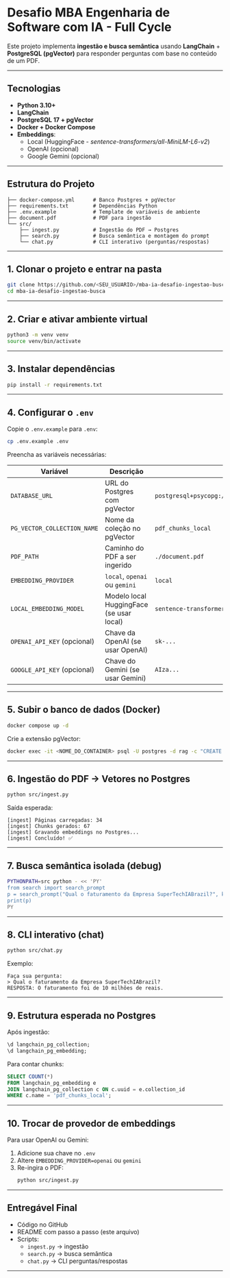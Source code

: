 
# Desafio MBA Engenharia de Software com IA - Full Cycle

Este projeto implementa **ingestão e busca semântica** usando **LangChain** + **PostgreSQL (pgVector)** para responder perguntas com base no conteúdo de um PDF.

---

## Tecnologias

- **Python 3.10+**
- **LangChain**
- **PostgreSQL 17 + pgVector**
- **Docker + Docker Compose**
- **Embeddings**:
  - Local (HuggingFace - *sentence-transformers/all-MiniLM-L6-v2*)
  - OpenAI (opcional)
  - Google Gemini (opcional)

---

## Estrutura do Projeto

```
├── docker-compose.yml      # Banco Postgres + pgVector
├── requirements.txt        # Dependências Python
├── .env.example            # Template de variáveis de ambiente
├── document.pdf            # PDF para ingestão
└── src/
    ├── ingest.py           # Ingestão do PDF → Postgres
    ├── search.py           # Busca semântica e montagem do prompt
    └── chat.py             # CLI interativo (perguntas/respostas)
```

---

## 1. Clonar o projeto e entrar na pasta
```bash
git clone https://github.com/<SEU_USUARIO>/mba-ia-desafio-ingestao-busca.git
cd mba-ia-desafio-ingestao-busca
```

---

## 2. Criar e ativar ambiente virtual
```bash
python3 -m venv venv
source venv/bin/activate
```

---

## 3. Instalar dependências
```bash
pip install -r requirements.txt
```

---

## 4. Configurar o `.env`

Copie o `.env.example` para `.env`:
```bash
cp .env.example .env
```

Preencha as variáveis necessárias:

| Variável                    | Descrição                                        | Exemplo                                            |
|-----------------------------|--------------------------------------------------|--------------------------------------------------|
| `DATABASE_URL`               | URL do Postgres com pgVector                     | `postgresql+psycopg://postgres:postgres@localhost:5432/rag` |
| `PG_VECTOR_COLLECTION_NAME`  | Nome da coleção no pgVector                      | `pdf_chunks_local`                                 |
| `PDF_PATH`                   | Caminho do PDF a ser ingerido                    | `./document.pdf`                                   |
| `EMBEDDING_PROVIDER`         | `local`, `openai` ou `gemini`                    | `local`                                            |
| `LOCAL_EMBEDDING_MODEL`       | Modelo local HuggingFace (se usar local)          | `sentence-transformers/all-MiniLM-L6-v2`          |
| `OPENAI_API_KEY` (opcional)   | Chave da OpenAI (se usar OpenAI)                  | `sk-...`                                           |
| `GOOGLE_API_KEY` (opcional)   | Chave do Gemini (se usar Gemini)                  | `AIza...`                                          |

---

## 5. Subir o banco de dados (Docker)

```bash
docker compose up -d
```

Crie a extensão pgVector:
```bash
docker exec -it <NOME_DO_CONTAINER> psql -U postgres -d rag -c "CREATE EXTENSION IF NOT EXISTS vector;"
```

---

## 6. Ingestão do PDF → Vetores no Postgres
```bash
python src/ingest.py
```

Saída esperada:
```
[ingest] Páginas carregadas: 34
[ingest] Chunks gerados: 67
[ingest] Gravando embeddings no Postgres...
[ingest] Concluído! ✅
```

---

## 7. Busca semântica isolada (debug)
```bash
PYTHONPATH=src python - << 'PY'
from search import search_prompt
p = search_prompt("Qual o faturamento da Empresa SuperTechIABrazil?", k=3, debug=True)
print(p)
PY
```

---

## 8. CLI interativo (chat)
```bash
python src/chat.py
```

Exemplo:
```
Faça sua pergunta:
> Qual o faturamento da Empresa SuperTechIABrazil?
RESPOSTA: O faturamento foi de 10 milhões de reais.
```

---

## 9. Estrutura esperada no Postgres

Após ingestão:
```sql
\d langchain_pg_collection;
\d langchain_pg_embedding;
```

Para contar chunks:
```sql
SELECT COUNT(*) 
FROM langchain_pg_embedding e
JOIN langchain_pg_collection c ON c.uuid = e.collection_id
WHERE c.name = 'pdf_chunks_local';
```

---

## 10. Trocar de provedor de embeddings

Para usar OpenAI ou Gemini:
1. Adicione sua chave no `.env`
2. Altere `EMBEDDING_PROVIDER=openai` ou `gemini`
3. Re-ingira o PDF:
   ```bash
   python src/ingest.py
   ```

---

## Entregável Final

- Código no GitHub
- README com passo a passo (este arquivo)
- Scripts:
  - `ingest.py` → ingestão
  - `search.py` → busca semântica
  - `chat.py` → CLI perguntas/respostas

---
